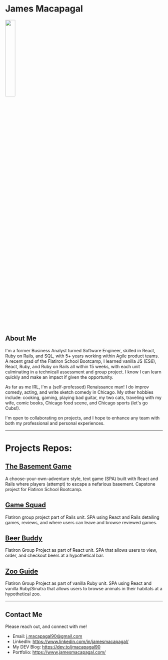 # James Macapagal
<img style="width: 25%; height: 25%;" src="https://i.imgur.com/T3vXh7N.jpg"></img>

## About Me
I'm a former Business Analyst turned Software Engineer, skilled in React, Ruby on Rails, and SQL, with 5+ years working within Agile product teams. A recent grad of the Flatiron School Bootcamp, I learned vanilla JS (ES6), React, Ruby, and Ruby on Rails all within 15 weeks, with each unit culminating in a technicall assessment and group project.  I know I can learn quickly and make an impact if given the opportunity. 

As far as me IRL, I'm a (self-professed) Renaissance man!  I do improv comedy, acting, and write sketch comedy in Chicago. My other hobbies include: cooking, gaming, playing bad guitar, my two cats, traveling with my wife, comic books, Chicago food scene, and Chicago sports (let's go Cubs!). 

I'm open to collaborating on projects, and I hope to enhance any team with both my professional and personal experiences.  


---
# Projects Repos:
## [The Basement Game](https://github.com/jmacapagal90/the-basement-game)
A choose-your-own-adventure style, text game (SPA) built with React and Rails where players (attempt) to escape a nefarious basement. Capstone project for Flatiron School Bootcamp.
## [Game Squad](https://github.com/batmanonwheels/game_squad_frontend)
Flatiron group project part of Rails unit. SPA using React and Rails detailing games, reviews, and where users can leave and browse reviewed games. 
## [Beer Buddy](https://github.com/jmacapagal90/p2-project-beer-buddy)
Flatiron Group Project as part of React unit. SPA that allows users to view, order, and checkout beers at a hypothetical bar. 
## [Zoo Guide](https://github.com/jmacapagal90/p3-sinatra-react-project-front-end)
Flatiron Group Project as part of vanilla Ruby unit. SPA using React and vanilla Ruby/Sinatra that allows users to browse animals in their habitats at a hypothetical zoo. 


---
## Contact Me
Please reach out, and connect with me!


- Email: j.macapagal90@gmail.com
- LinkedIn: https://www.linkedin.com/in/jamesmacapagal/
- My DEV Blog: https://dev.to/jmacapagal90
- Portfolio: https://www.jamesmacapagal.com/


<!---
jmacapagal90/jmacapagal90 is a ✨ special ✨ repository because its `README.md` (this file) appears on your GitHub profile.
You can click the Preview link to take a look at your changes.
--->

